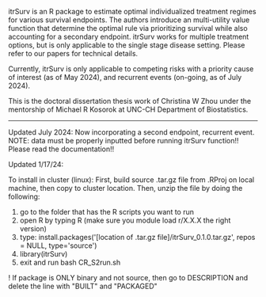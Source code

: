 itrSurv is an R package to estimate optimal individualized treatment regimes for various survival endpoints. The authors introduce an multi-utility value function that determine the optimal rule via prioritizing survival while also accounting for a secondary endpoint.
itrSurv works for multiple treatment options, but is only applicable to the single stage disease setting. Please refer to our papers for technical details.

Currently, itrSurv is only applicable to competing risks with a priority cause of interest (as of May 2024), and recurrent events (on-going, as of July 2024).

This is the doctoral dissertation thesis work of Christina W Zhou under the mentorship of Michael R Kosorok at UNC-CH Department of Biostatistics.


---------------------------------------------------------------------------------------------------------------------------------------------------------------------------------------------------------------------------------------------------------------------

Updated July 2024:
Now incorporating a second endpoint, recurrent event. NOTE: data must be properly inputted before running itrSurv function!! Please read the documentation!!

Updated 1/17/24:

To install in cluster (linux):
First, build source .tar.gz file from .RProj on local machine, then copy to cluster location. Then, unzip the file by doing the following:
1) go to the folder that has the R scripts you want to run
2) open R by typing R (make sure you module load r/X.X.X the right version)
3) type: install.packages('[location of .tar.gz file]/itrSurv_0.1.0.tar.gz', repos = NULL, type='source')
4) library(itrSurv)
5) exit and run bash CR_S2run.sh

! If package is ONLY binary and not source, then go to DESCRIPTION and delete the line with "BUILT" and "PACKAGED"
